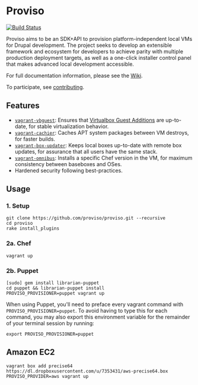 # Proviso
[![Build
Status](https://travis-ci.org/patcon/vagrant-prototyping.png)](https://travis-ci.org/patcon/vagrant-prototyping)

Proviso aims to be an SDK+API to provision platform-independent local
VMs for Drupal development. The project seeks to develop an extensible
framework and ecosystem for developers to achieve parity with multiple
production deployment targets, as well as a one-click installer control
panel that makes advanced local development accessible.

For full documentation information, please see the
[Wiki](https://github.com/proviso/proviso/wiki).

To participate, see [contributing](https://github.com/proviso/proviso/blob/master/CONTRIBUTING.md).

Features
--------

- [`vagrant-vbguest`][plugin-vbguest]: Ensures that [Virtualbox Guest
Additions][vbox-guest-additions] are up-to-date, for stable
virtualization behavior.
- [`vagrant-cachier`][plugin-cachier]: Caches APT system packages
between VM destroys, for faster builds.
- [`vagrant-box-updater`][plugin-box-updater]: Keeps local boxes up-to-date with remote box
updates, for assurance that all users have the same stack.
- [`vagrant-omnibus`][plugin-omnibus]: Installs a specific Chef version in the VM,
for maximum consistency between baseboxes and OSes.
- Hardened security following best-practices.

Usage
-----

### 1. Setup

    git clone https://github.com/proviso/proviso.git --recursive
    cd proviso
    rake install_plugins

### 2a. Chef

    vagrant up

### 2b. Puppet

    [sudo] gem install librarian-puppet
    cd puppet && librarian-puppet install
    PROVISO_PROVISIONER=puppet vagrant up

When using Puppet, you'll need to preface every vagrant command with
`PROVISO_PROVISIONER=puppet`. To avoid having to type this for each
command, you may also export this environment variable for the remainder
of your terminal session by running:

    export PROVISO_PROVISIONER=puppet

## Amazon EC2

    vagrant box add precise64 https://dl.dropboxusercontent.com/u/7353431/aws-precise64.box
    PROVISO_PROVIDER=aws vagrant up

<!-- Links -->
   [vbox-guest-additions]: http://www.virtualbox.org/manual/ch04.html
   [plugin-box-updater]:   https://github.com/spil-ruslan/vagrant-box-updater#readme
   [plugin-cachier]:       https://github.com/fgrehm/vagrant-cachier#readme
   [plugin-omnibus]:       https://github.com/schisamo/vagrant-omnibus#readme
   [plugin-vbguest]:       https://github.com/dotless-de/vagrant-vbguest#readme
